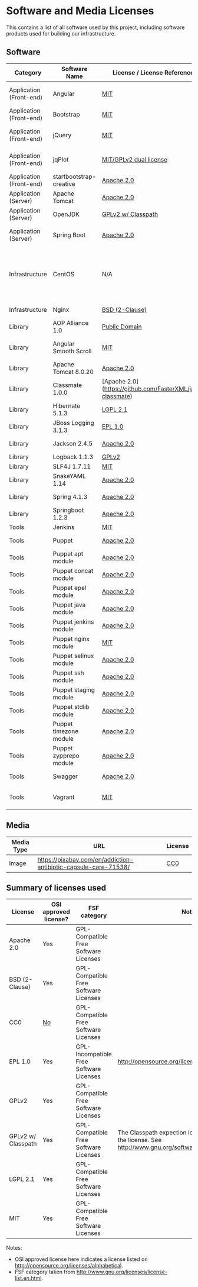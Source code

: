 # Software and Media Licenses

This contains a list of all software used by this project,
including software products used for building our infrastructure.

## Software

| Category                | Software Name           | License / License Reference                                                                    | Purpose                        | Notes                                                        |
|-------------------------|-------------------------|------------------------------------------------------------------------------------------------|--------------------------------|--------------------------------------------------------------|
| Application (Front-end) | Angular                 | [MIT](https://github.com/angular/angular.js/blob/master/LICENSE)                               | Front-end MVC framework        |                                                              |
| Application (Front-end) | Bootstrap               | [MIT](https://github.com/twbs/bootstrap/blob/master/LICENSE)                                   | CSS theming framework          |                                                              |
| Application (Front-end) | jQuery                  | [MIT](https://jquery.org/license/)                                                             | Front-end JavaScript framework |                                                              |
| Application (Front-end) | jqPlot                  | [MIT/GPLv2 dual license](http://www.jqplot.com/info.php)                                       | JavaScript graphing framework  |                                                              |
| Application (Front-end) | startbootstrap-creative | [Apache 2.0](https://github.com/IronSummitMedia/startbootstrap-creative/blob/gh-pages/LICENSE) | Boostrap CSS starter theme     |                                                              |
| Application (Server)    | Apache Tomcat           | [Apache 2.0](http://tomcat.apache.org/legal.html)                                              | Application server             |                                                              |
| Application (Server)    | OpenJDK                 | [GPLv2 w/ Classpath](http://openjdk.java.net/legal/gplv2+ce.html)                              | Development language           |                                                              |
| Application (Server)    | Spring Boot             | [Apache 2.0](http://www.springframework.net/license.html)                                      | Base application framework     |                                                              |
| Infrastructure          | CentOS                  | N/A                                                                                            | Server Operating System        | Huge compilation of software each with its own free license. |
| Infrastructure          | Nginx                   | [BSD (2-Clause)](http://nginx.org/LICENSE)                                                     | Reverse proxy server           |                                                              |
| Library                 | AOP Alliance 1.0        | [Public Domain](http://aopalliance.sourceforge.net/)                                           | Aspect Programming             |                                                              |
| Library                 | Angular Smooth Scroll   | [MIT](https://github.com/d-oliveros/ngSmoothScroll)                                            | Angular smooth scrolling       |                                                              |
| Library                 | Apache Tomcat 8.0.20    | [Apache 2.0](http://tomcat.apache.org/legal.html)                                              | Server Environment              |                                                             |
| Library                 | Classmate 1.0.0         | [Apache 2.0] (https://github.com/FasterXML/java-classmate)                                     | XML Processing                 |                                                              |
| Library                 | Hibernate 5.1.3         | [LGPL 2.1](http://hibernate.org/community/license/)                                            | Data Access                    |                                                              |
| Library                 | JBoss Logging 3.1.3     | [EPL 1.0](http://www.redhat.com/f/pdf/licenses/GLOBAL_EULA_JBoss_English_20101110.pdf)         | Logging                        |                                                              |
| Library                 | Jackson 2.4.5           | [Apache 2.0](http://wiki.fasterxml.com/JacksonLicensing)                                       | text/json Processing           |                                                              |
| Library                 | Logback 1.1.3           | [GPLv2](http://logback.qos.ch/)                                                                | Logging                        |                                                              |
| Library                 | SLF4J 1.7.11            | [MIT](http://www.slf4j.org/license.html)                                                       | Logging                        |                                                              |
| Library                 | SnakeYAML 1.14          | [Apache 2.0](https://bitbucket.org/asomov/snakeyaml/src/6e0ef5869fb9790111d48158dc437526c770d6aa/LICENSE.txt) | text/YAML Processing |                                                         |
| Library                 | Spring 4.1.3            | [Apache 2.0](http://spring.io/)                                                                | Java Programming                |                                                             |
| Library                 | Springboot 1.2.3        | [Apache 2.0](http://spring.io/)                                                                | Server Environment              |                                                             |
| Tools                   | Jenkins                 | [MIT](https://jenkins-ci.org/mit-license)                                                      | Build server                   |                                                              |
| Tools                   | Puppet                  | [Apache 2.0](https://puppetlabs.com/apache)                                                    | Configuration Management       |                                                              |
| Tools                   | Puppet apt module       | [Apache 2.0](https://forge.puppetlabs.com/puppetlabs/apt/license)                              | Configuration Management       |                                                              |
| Tools                   | Puppet concat module    | [Apache 2.0](https://forge.puppetlabs.com/puppetlabs/concat/license)                           | Configuration Management       |                                                              |
| Tools                   | Puppet epel module      | [Apache 2.0](https://forge.puppetlabs.com/stahnma/epel/license)                                | Configuration Management       |                                                              |
| Tools                   | Puppet java module      | [Apache 2.0](https://forge.puppetlabs.com/puppetlabs/java/license)                             | Configuration Management       |                                                              |
| Tools                   | Puppet jenkins module   | [Apache 2.0](https://forge.puppetlabs.com/rtyler/jenkins/license)                              | Configuration Management       |                                                              |
| Tools                   | Puppet nginx module     | [MIT](https://github.com/jfryman/puppet-nginx/blob/master/LICENSE.md)                          | Configuration Management       |                                                              |
| Tools                   | Puppet selinux module   | [Apache 2.0](https://github.com/jfryman/puppet-selinux/blob/master/metadata.json)              | Configuration Management       |                                                              |
| Tools                   | Puppet ssh module       | [Apache 2.0](https://forge.puppetlabs.com/saz/ssh/license)                                     | Configuration Management       |                                                              |
| Tools                   | Puppet staging module   | [Apache 2.0](https://forge.puppetlabs.com/nanliu/staging/license)                              | Configuration Management       |                                                              |
| Tools                   | Puppet stdlib module    | [Apache 2.0](https://forge.puppetlabs.com/puppetlabs/stdlib/license)                           | Configuration Management       |                                                              |
| Tools                   | Puppet timezone module  | [Apache 2.0](https://forge.puppetlabs.com/saz/timezone/license)                                | Configuration Management       |                                                              |
| Tools                   | Puppet zypprepo module  | [Apache 2.0](https://forge.puppetlabs.com/darin/zypprepo)                                      | Configuration Management       |                                                              |
| Tools                   | Swagger                 | [Apache 2.0](https://github.com/swagger-api/swagger-ui/blob/master/LICENSE)                                | REST API Documentation      |                                                              |
| Tools                   | Vagrant                 | [MIT](https://github.com/mitchellh/vagrant/blob/master/LICENSE)                                | Local development testing      |                                                              |

## Media

| Media Type | URL                                                             | License                                      |
|------------|-----------------------------------------------------------------|----------------------------------------------|
| Image      | https://pixabay.com/en/addiction-antibiotic-capsule-care-71538/ | [CC0](https://pixabay.com/en/service/terms/) |

## Summary of licenses used

| License            | OSI approved license?                   | FSF category                            | Notes                                                                                                                   |
|--------------------|-----------------------------------------|-----------------------------------------|-------------------------------------------------------------------------------------------------------------------------|
| Apache 2.0         | Yes                                     | GPL-Compatible Free Software Licenses   |                                                                                                                         |
| BSD (2-Clause)     | Yes                                     | GPL-Compatible Free Software Licenses   |                                                                                                                         |  
| CC0                | [No](http://opensource.org/faq#cc-zero) | GPL-Compatible Free Software Licenses   |                                                                                                                         |
| EPL 1.0            | Yes                                     | GPL-Incompatible Free Software Licenses | http://opensource.org/licenses/EPL-1.0                                                                                  |
| GPLv2              | Yes                                     | GPL-Compatible Free Software Licenses   |                                                                                                                         |
| GPLv2 w/ Classpath | Yes                                     | GPL-Compatible Free Software Licenses   | The Classpath expection loosens certain portions of the license. See http://www.gnu.org/software/classpath/license.html |
| LGPL 2.1           | Yes                                     | GPL-Compatible Free Software Licenses   |                                                                                                                         |
| MIT                | Yes                                     | GPL-Compatible Free Software Licenses   |                                                                                                                         |

Notes:
* OSI approved license here indicates a license listed on http://opensource.org/licenses/alphabetical.
* FSF category taken from http://www.gnu.org/licenses/license-list.en.html.
